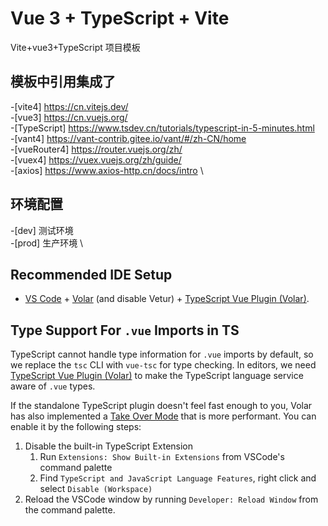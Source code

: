 # Vue 3 + TypeScript + Vite

Vite+vue3+TypeScript 项目模板

## 模板中引用集成了

-[vite4] https://cn.vitejs.dev/ \
-[vue3] https://cn.vuejs.org/ \
-[TypeScript] https://www.tsdev.cn/tutorials/typescript-in-5-minutes.html \
-[vant4] https://vant-contrib.gitee.io/vant/#/zh-CN/home \
-[vueRouter4] https://router.vuejs.org/zh/ \
-[vuex4] https://vuex.vuejs.org/zh/guide/ \
-[axios] https://www.axios-http.cn/docs/intro \

## 环境配置

-[dev] 测试环境 \
-[prod] 生产环境 \

## Recommended IDE Setup

- [VS Code](https://code.visualstudio.com/) + [Volar](https://marketplace.visualstudio.com/items?itemName=Vue.volar) (and disable Vetur) + [TypeScript Vue Plugin (Volar)](https://marketplace.visualstudio.com/items?itemName=Vue.vscode-typescript-vue-plugin).

## Type Support For `.vue` Imports in TS

TypeScript cannot handle type information for `.vue` imports by default, so we replace the `tsc` CLI with `vue-tsc` for type checking. In editors, we need [TypeScript Vue Plugin (Volar)](https://marketplace.visualstudio.com/items?itemName=Vue.vscode-typescript-vue-plugin) to make the TypeScript language service aware of `.vue` types.

If the standalone TypeScript plugin doesn't feel fast enough to you, Volar has also implemented a [Take Over Mode](https://github.com/johnsoncodehk/volar/discussions/471#discussioncomment-1361669) that is more performant. You can enable it by the following steps:

1. Disable the built-in TypeScript Extension
   1. Run `Extensions: Show Built-in Extensions` from VSCode's command palette
   2. Find `TypeScript and JavaScript Language Features`, right click and select `Disable (Workspace)`
2. Reload the VSCode window by running `Developer: Reload Window` from the command palette.
